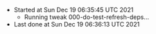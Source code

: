   - Started at Sun Dec 19 06:35:45 UTC 2021
    - Running tweak 000-do-test-refresh-deps...
  - Last done at Sun Dec 19 06:36:13 UTC 2021
